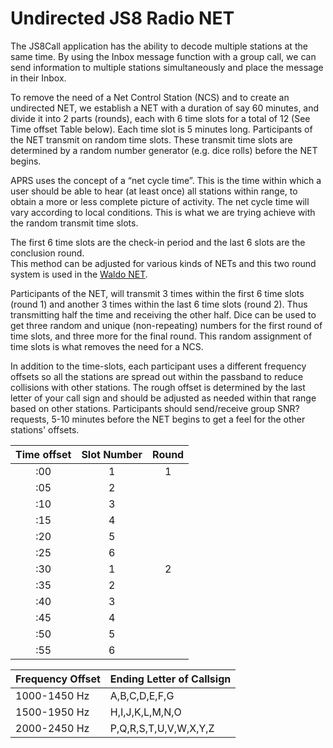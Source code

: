 # **Undirected JS8 Radio NET**

The JS8Call application has the ability to decode multiple stations at the same time. By using the Inbox message function with a group call, we can send information to multiple stations simultaneously and place the message in their Inbox.

To remove the need of a Net Control Station (NCS) and to create an undirected NET, we establish a NET with a duration of say 60 minutes, and divide it into 2 parts (rounds), each with 6 time slots for a total of 12 (See Time offset Table below). Each time slot is 5 minutes long. Participants of the NET transmit on random time slots. These transmit time slots are determined by a random number generator (e.g. dice rolls) before the NET begins.

APRS uses the concept of a “net cycle time”. This is the time within
which a user should be able to hear (at least once) all stations
within range, to obtain a more or less complete picture of activity.
The net cycle time will vary according to local conditions. This is what we are trying achieve with the random transmit time slots.


The first 6 time slots are the check-in period and the last 6 slots are the conclusion round.  
This method can be adjusted for various kinds of NETs and this two round system is used in the [Waldo NET](./waldo_net.md).

Participants of the NET, will transmit 3 times within the first 6 time slots (round 1\) and another 3 times within the last 6 time slots (round 2). Thus transmitting half the time and receiving the other half. Dice can be used to get three random and unique (non-repeating) numbers for the first round of time slots, and three more for the final round. This random assignment of time slots is what removes the need for a NCS.

In addition to the time-slots, each participant uses a different frequency offsets so all the stations are spread out within the passband to reduce collisions with other stations. The rough offset is determined by the last letter of your call sign and should be adjusted as needed within that range based on other stations. Participants should send/receive group SNR? requests, 5-10 minutes before the NET begins to get a feel for the other stations' offsets.

| Time offset | Slot Number | Round |
| :---: | :---: | :---: |
| :00 | 1 | 1 |
| :05 | 2 |  |
| :10 | 3 |  |
| :15 | 4 |  |
| :20 | 5 |  |
| :25 | 6 |  |
| :30 | 1 | 2 |
| :35 | 2 |  |
| :40 | 3 |  |
| :45 | 4 |  |
| :50 | 5 |  |
| :55 | 6 |  |

| Frequency Offset | Ending Letter of Callsign |
| :---- | ----- |
| 1000-1450 Hz | A,B,C,D,E,F,G |
| 1500-1950 Hz | H,I,J,K,L,M,N,O |
| 2000-2450 Hz | P,Q,R,S,T,U,V,W,X,Y,Z |


